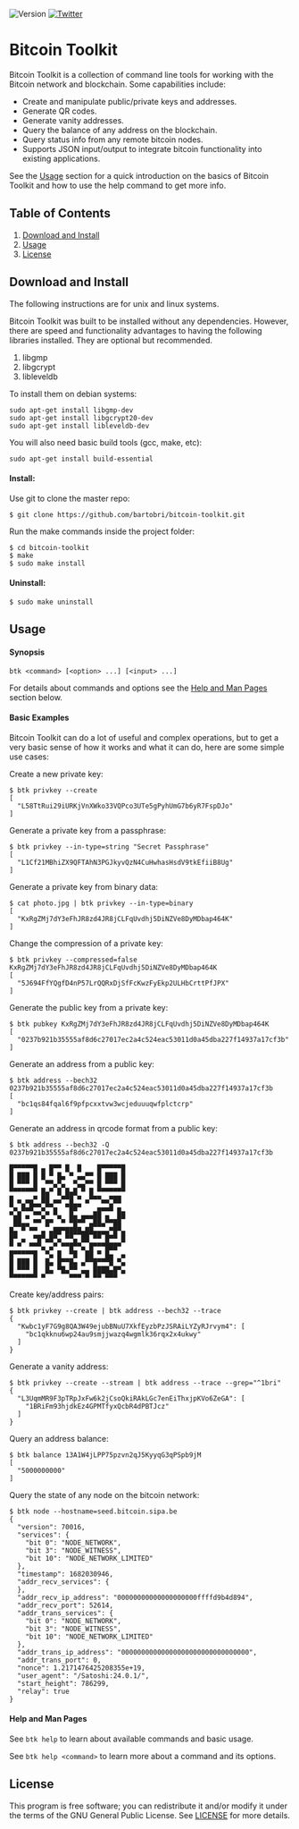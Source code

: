 ![Version](https://img.shields.io/badge/Version-3.0.1-green.svg)
[![Twitter](https://img.shields.io/twitter/follow/bartobri78?label=Follow%20@bartobri78)](https://twitter.com/intent/follow?screen_name=bartobri78)

Bitcoin Toolkit
===============

Bitcoin Toolkit is a collection of command line tools for working with the Bitcoin network and blockchain. Some capabilities include:

- Create and manipulate public/private keys and addresses.
- Generate QR codes.
- Generate vanity addresses.
- Query the balance of any address on the blockchain.
- Query status info from any remote bitcoin nodes.
- Supports JSON input/output to integrate bitcoin functionality into existing applications.

See the [Usage](#usage) section for a quick introduction on the basics of Bitcoin Toolkit and how to use the help command to get more info.

Table of Contents
-----------------

1. [Download and Install](#download-and-install)
2. [Usage](#usage)
3. [License](#license)

Download and Install
--------------------
The following instructions are for unix and linux systems.

Bitcoin Toolkit was built to be installed without any dependencies. However, there are speed and functionality advantages to having the following libraries installed. They are optional but recommended.

1. libgmp
2. libgcrypt
3. libleveldb

To install them on debian systems:
```
sudo apt-get install libgmp-dev
sudo apt-get install libgcrypt20-dev
sudo apt-get install libleveldb-dev
```

You will also need basic build tools (gcc, make, etc):

```
sudo apt-get install build-essential
```

#### Install:

Use git to clone the master repo:

```
$ git clone https://github.com/bartobri/bitcoin-toolkit.git
```

Run the make commands inside the project folder:
```
$ cd bitcoin-toolkit
$ make
$ sudo make install
```

#### Uninstall:

```
$ sudo make uninstall
```

Usage
-----

#### Synopsis

`btk <command> [<option> ...] [<input> ...]`

For details about commands and options see the [Help and Man Pages](#help-and-man-pages) section below.

#### Basic Examples

Bitcoin Toolkit can do a lot of useful and complex operations, but to get a very basic sense of how it works and what it can do, here are some simple use cases:

Create a new private key:
```
$ btk privkey --create
[
  "L58TtRui29iURKjVnXWko33VQPco3UTe5gPyhUmG7b6yR7FspDJo"
]
```

Generate a private key from a passphrase:
```
$ btk privkey --in-type=string "Secret Passphrase"
[
  "L1Cf21MBhiZX9QFTAhN3PGJkyvQzN4CuHwhasHsdV9tkEfiiB8Ug"
]
```

Generate a private key from binary data:
```
$ cat photo.jpg | btk privkey --in-type=binary
[
  "KxRgZMj7dY3eFhJR8zd4JR8jCLFqUvdhj5DiNZVe8DyMDbap464K"
]
```

Change the compression of a private key:
```
$ btk privkey --compressed=false KxRgZMj7dY3eFhJR8zd4JR8jCLFqUvdhj5DiNZVe8DyMDbap464K
[
  "5J694FfYQgfD4nP57LrQQRxDjSfFcKwzFyEkp2ULHbCrttPfJPX"
]
```

Generate the public key from a private key:
```
$ btk pubkey KxRgZMj7dY3eFhJR8zd4JR8jCLFqUvdhj5DiNZVe8DyMDbap464K
[
  "0237b921b35555af8d6c27017ec2a4c524eac53011d0a45dba227f14937a17cf3b"
]
```

Generate an address from a public key:
```
$ btk address --bech32 0237b921b35555af8d6c27017ec2a4c524eac53011d0a45dba227f14937a17cf3b
[
  "bc1qs84fqal6f9pfpcxxtvw3wcjeduuuqwfplctcrp"
]
```

Generate an address in qrcode format from a public key:
```
$ btk address --bech32 -Q 0237b921b35555af8d6c27017ec2a4c524eac53011d0a45dba227f14937a17cf3b

█▀▀▀▀▀█ ▄ █▀▀ █  █    █▀▀▀▀▀█
█ ███ █ █ ▀ █▄ ▀ ▄▄▀▀ █ ███ █
█ ▀▀▀ █  ▀▀▄▀▄  ▀▄▄▀▀ █ ▀▀▀ █
▀▀▀▀▀▀▀ █▄▀ █ █▄█ ▀ █ ▀▀▀▀▀▀▀
█ ▄ ▄▄▀ ██ ▄▄▀▀█ ▀ ▄▀▀▀▄▄▀██
▀▄ █▄█▀▀▄▀▀▄  ▀██▀    ▄▄▄█ ▄
▀▄█ ▄ ▀▀▄▀ ▀▄  █▄ ▄▄▄██ ▄  ██
 ██▄▄ ▀▀ █▀  ▀ ▀█▀▀ ▄██▄▀▀██
█▄ ▀ ▀▀ ▄ ▄██▀████▄██▄▄▄▄▀█▀▄
█▀ ▄  ▀█▀▄█▀▄ ▀▀▄ ██ ▀▀ █▀▀ █
▀ ▀  ▀▀▀▄ ▄▀ ▀▀█▀▀▄ █▀▀▀███▀
█▀▀▀▀▀█  ▀▄ █  ▀█  ██ ▀ █▄  ▄
█ ███ █  █▄ █▀▀█▄ ▄▀▀█▀▀▀█ ▀▄
█ ▀▀▀ █  █▄ ▀█▄▀▀ ▄▄ ████▄█▀▄
▀▀▀▀▀▀▀ ▀      ▀▀▀ ▀ ▀▀ ▀▀▀
```

Create key/address pairs:
```
$ btk privkey --create | btk address --bech32 --trace
{
  "Kwbc1yF7G9g8QA3W49ejubBNuU7XkfEyzbPzJSRAiLYZyRJrvym4": [
    "bc1qkknu6wp24au9smjjwazq4wgmlk36rqx2x4ukwy"
  ]
}
```

Generate a vanity address:
```
$ btk privkey --create --stream | btk address --trace --grep="^1bri"
{
  "L3UqmMR9F3pTRpJxFw6k2jCsoQkiRAkLGc7enEiThxjpKVo6ZeGA": [
    "1BRiFm93hjdkEz4GPMTfyxQcbR4dPBTJcz"
  ]
}
```

Query an address balance:
```
$ btk balance 13A1W4jLPP75pzvn2qJ5KyyqG3qPSpb9jM
[
  "5000000000"
]
```

Query the state of any node on the bitcoin network:
```
$ btk node --hostname=seed.bitcoin.sipa.be
{
  "version": 70016,
  "services": {
    "bit 0": "NODE_NETWORK",
    "bit 3": "NODE_WITNESS",
    "bit 10": "NODE_NETWORK_LIMITED"
  },
  "timestamp": 1682030946,
  "addr_recv_services": {
  },
  "addr_recv_ip_address": "00000000000000000000ffffd9b4d894",
  "addr_recv_port": 52614,
  "addr_trans_services": {
    "bit 0": "NODE_NETWORK",
    "bit 3": "NODE_WITNESS",
    "bit 10": "NODE_NETWORK_LIMITED"
  },
  "addr_trans_ip_address": "00000000000000000000000000000000",
  "addr_trans_port": 0,
  "nonce": 1.2171476425208355e+19,
  "user_agent": "/Satoshi:24.0.1/",
  "start_height": 786299,
  "relay": true
}
```

#### Help and Man Pages

See `btk help` to learn about available commands and basic usage.

See `btk help <command>` to learn more about a command and its options.

License
-------

This program is free software; you can redistribute it and/or modify it
under the terms of the GNU General Public License. See [LICENSE](LICENSE) for
more details.
